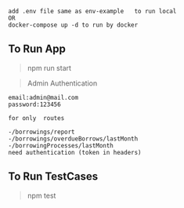
```tsx
add .env file same as env-example   to run local
OR
docker-compose up -d to run by docker 
```
## To Run App
> npm run start
  

> Admin Authentication
```tsx
email:admin@mail.com
password:123456

for only  routes 

-/borrowings/report
-/borrowings/overdueBorrows/lastMonth
-/borrowingProcesses/lastMonth
need authentication (token in headers)
```
## To Run TestCases
> npm test
 



